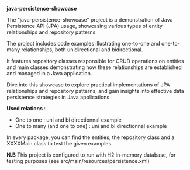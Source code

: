   <b>java-persistence-showcase</b>
  
  The "java-persistence-showcase" project is a demonstration of Java Persistence API (JPA) usage, showcasing various types of entity relationships and repository patterns. 
  
  The project includes code examples illustrating one-to-one and one-to-many relationships, both unidirectional and bidirectional. 
  
  It features repository classes responsible for CRUD operations on entities and main classes demonstrating how these relationships are established and managed in a Java application. 
  
  Dive into this showcase to explore practical implementations of JPA relationships and repository patterns, and gain insights into effective data persistence strategies in Java applications.
  
  <b>Used relations</b> :

  <ul>
    <li>One to one : uni and bi directionnal example</li>
    <li>One to many (and one to one) : uni and bi directionnal example</li>
  </ul>

  In every package, you can find the entities, the repository class and a XXXXMain class to test the given examples.
  
  <b>N.B</b> This project is configured to run with H2 in-memory database, for testing purposes (see src/main/resources/persistence.xml)
